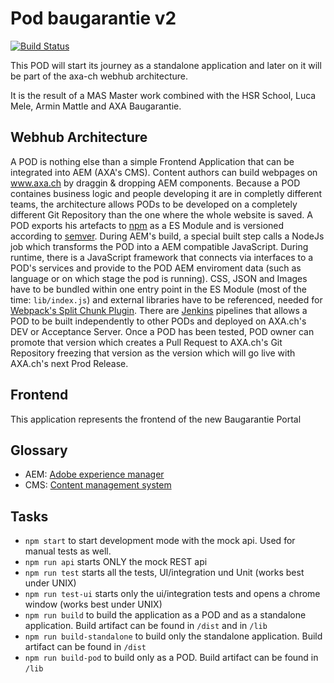 # Pod baugarantie v2

[![Build Status](https://travis-ci.org/axa-ch/pod-baugarantie.svg?branch=develop)](https://travis-ci.org/axa-ch/pod-baugarantie)

This POD will start its journey as a standalone application and later on it will be part of the axa-ch webhub architecture.

It is the result of a MAS Master work combined with the HSR School, Luca Mele, Armin Mattle and AXA Baugarantie.

## Webhub Architecture

A POD is nothing else than a simple Frontend Application that can be integrated into AEM (AXA's CMS). Content authors can build webpages on www.axa.ch by draggin & dropping AEM components. Because a POD containes business logic and people developing it are in completly different teams, the architecture allows PODs to be developed on a completely different Git Repository than the one where the whole website is saved. A POD exports his artefacts to [npm](https://www.npmjs.com/) as a ES Module and is versioned according to [semver](https://semver.org/). During AEM's build, a special built step calls a NodeJs job which transforms the POD into a AEM compatible JavaScript. During runtime, there is a JavaScript framework that connects via interfaces to a POD's services and provide to the POD AEM enviroment data (such as language or on which stage the pod is running). CSS, JSON and Images have to be bundled within one entry point in the ES Module (most of the time: `lib/index.js`) and external libraries have to be referenced, needed for [Webpack's Split Chunk Plugin](https://webpack.js.org/plugins/split-chunks-plugin/). There are [Jenkins](https://jenkins.io/) pipelines that allows a POD to be built independently to other PODs and deployed on AXA.ch's DEV or Acceptance Server. Once a POD has been tested, POD owner can promote that version which creates a Pull Request to AXA.ch's Git Repository freezing that version as the version which will go live with AXA.ch's next Prod Release.

## Frontend

This application represents the frontend of the new Baugarantie Portal

## Glossary

- AEM: [Adobe experience manager](https://www.adobe.com/ch_de/marketing/experience-manager.html)
- CMS: [Content management system](https://en.wikipedia.org/wiki/Content_management_system)

## Tasks

- `npm start` to start development mode with the mock api. Used for manual tests as well.
- `npm run api` starts ONLY the mock REST api
- `npm run test` starts all the tests, UI/integration und Unit (works best under UNIX)
- `npm run test-ui` starts only the ui/integration tests and opens a chrome window (works best under UNIX)
- `npm run build` to build the application as a POD and as a standalone application. Build artifact can be found in `/dist` and in `/lib`
- `npm run build-standalone` to build only the standalone application. Build artifact can be found in `/dist`
- `npm run build-pod` to build only as a POD. Build artifact can be found in `/lib`
